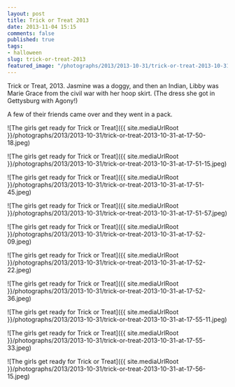 ```yaml
---
layout: post
title: Trick or Treat 2013
date: 2013-11-04 15:15
comments: false
published: true
tags:
- halloween
slug: trick-or-treat-2013
featured_image: "/photographs/2013/2013-10-31/trick-or-treat-2013-10-31-at-17-50-18.jpeg"
---
```

Trick or Treat, 2013.  Jasmine was a doggy, and then an Indian, Libby was Marie Grace from the civil war with her hoop skirt. (The dress she got in Gettysburg with Agony!)

A few of their friends came over and they went in a pack.

![The girls get ready for Trick or Treat]({{ site.mediaUrlRoot }}/photographs/2013/2013-10-31/trick-or-treat-2013-10-31-at-17-50-18.jpeg)

![The girls get ready for Trick or Treat]({{ site.mediaUrlRoot }}/photographs/2013/2013-10-31/trick-or-treat-2013-10-31-at-17-51-15.jpeg)

![The girls get ready for Trick or Treat]({{ site.mediaUrlRoot }}/photographs/2013/2013-10-31/trick-or-treat-2013-10-31-at-17-51-45.jpeg)

![The girls get ready for Trick or Treat]({{ site.mediaUrlRoot }}/photographs/2013/2013-10-31/trick-or-treat-2013-10-31-at-17-51-57.jpeg)

![The girls get ready for Trick or Treat]({{ site.mediaUrlRoot }}/photographs/2013/2013-10-31/trick-or-treat-2013-10-31-at-17-52-09.jpeg)

![The girls get ready for Trick or Treat]({{ site.mediaUrlRoot }}/photographs/2013/2013-10-31/trick-or-treat-2013-10-31-at-17-52-22.jpeg)

![The girls get ready for Trick or Treat]({{ site.mediaUrlRoot }}/photographs/2013/2013-10-31/trick-or-treat-2013-10-31-at-17-52-36.jpeg)

![The girls get ready for Trick or Treat]({{ site.mediaUrlRoot }}/photographs/2013/2013-10-31/trick-or-treat-2013-10-31-at-17-55-11.jpeg)

![The girls get ready for Trick or Treat]({{ site.mediaUrlRoot }}/photographs/2013/2013-10-31/trick-or-treat-2013-10-31-at-17-55-33.jpeg)

![The girls get ready for Trick or Treat]({{ site.mediaUrlRoot }}/photographs/2013/2013-10-31/trick-or-treat-2013-10-31-at-17-56-15.jpeg)
